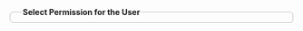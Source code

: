 <form asp-action="UserPermission_Button" asp-controller="User" method="post">
    <fieldset class="mt-2" style="border:1px solid #bfbebe;padding:5px 20px;border-radius:6px">
        <legend class="legend"><b>Select Permission for the User</b></legend>
        <div class="form" id="formContainer" style="display:none;">
            <div class="w-100 border" style="overflow:auto;height:250px;">
                <table class="table-hover table-responsive-sm" cellspacing="0" cellpadding="4" style="color:#333;width:100%;border-collapse:collapse;">
                    <tbody>
                        <tr style="color:White;background-color:#49477a;font-size:Smaller;font-weight:bold;">
                            <th align="left" scope="col">Form Name</th>
                            <th>Read</th>
                            <th>Create</th>
                            <th>Modify</th>
                            <th>Delete</th>
                            <th>All</th>
                        </tr>

                        @if (ViewBag.formList != null)
                        {
                            var formList = ViewBag.formList as List<AppFormDetail>;
                            int rowIndex = 0;

                            @foreach (var form in formList)
                            {
                                string bgColor = (rowIndex % 2 == 1 && rowIndex != 0) ? "#e3dff3" : "transparent";
                                <tr style="color:#333;background-color:@bgColor;font-size:Smaller;">
                                    <td>
                                        <span>@form.Description</span>
                                        <input type="hidden" name="FormPermissions[@rowIndex].FormId" value="@form.Id" />
                                    </td>
                                    <td><input type="checkbox" name="FormPermissions[@rowIndex].AllowRead" value="true"></td>
                                    <td><input type="checkbox" name="FormPermissions[@rowIndex].AllowWrite" value="true"></td>
                                    <td><input type="checkbox" name="FormPermissions[@rowIndex].AllowModify" value="true"></td>
                                    <td><input type="checkbox" name="FormPermissions[@rowIndex].AllowDelete" value="true"></td>
                                    <td><input type="checkbox" name="FormPermissions[@rowIndex].AllowAll" value="true"></td>
                                </tr>
                                rowIndex++;
                            }
                        }
                    </tbody>
                </table>
            </div>
            <div class="row m-0 justify-content-center mt-2">
                <input type="hidden" name="UserId" id="UserId" value="" />
                <input type="submit" value="Save" id="MainContent_btnSave" class="btn btn-primary btn-sm ">
            </div>
        </div>
    </fieldset>
</form>

[HttpPost]
public IActionResult UserPermission_Button(Guid UserId, List<AppUserFormPermission> FormPermissions)
{
    if (UserId == Guid.Empty || FormPermissions == null)
    {
        TempData["Error"] = "Invalid user or no permissions selected.";
        return RedirectToAction("UserPermission");
    }

    // Remove existing permissions for the user (optional, if needed)
    var existingPermissions = context.AppUserFormPermissions.Where(x => x.UserId == UserId).ToList();
    if (existingPermissions.Any())
    {
        context.AppUserFormPermissions.RemoveRange(existingPermissions);
    }

    // Add new permissions
    foreach (var permission in FormPermissions)
    {
        if (permission.AllowRead || permission.AllowWrite || permission.AllowModify || permission.AllowDelete || permission.AllowAll)
        {
            permission.UserId = UserId; // Assign the UserId
            permission.FormId = permission.FormId; // Ensure FormId is set

            context.AppUserFormPermissions.Add(permission);
        }
    }

    context.SaveChanges(); // Save changes to the database

    TempData["Success"] = "Permissions saved successfully.";
    return RedirectToAction("UserPermission");
}



i have this model 

    public partial class AppUserFormPermission
    {
        public Guid UserId { get; set; }
        public Guid FormId { get; set; }
        public bool AllowRead { get; set; }
        public bool AllowWrite { get; set; }
        public bool? AllowDelete { get; set; }
        public bool? AllowAll { get; set; }
        public bool? AllowModify { get; set; }
        public bool DownTime { get; set; }
    }


i have this viewside 

 <form asp-action="UserPermission_Button" asp-controller="User">
 <fieldset class="mt-2" style="border:1px solid #bfbebe;padding:5px 20px 5px 20px;border-radius:6px">
    
     <legend class="legend"><b>Select Permission for the User</b></legend>
     <div class="form" id="formContainer" style="display:none;">
     <div class="w-100 border" style="overflow:auto;height:250px;">
       

        
                 <table class="table-hover table-responsive-sm" cellspacing="0" cellpadding="4" id="MainContent_userPermissions" style="color:#333333;width:100%;border-collapse:collapse;">
                     <tbody>
                       
                         <tr style="color:White;background-color:#49477a;font-size:Smaller;font-weight:bold;">
                             <th align="left" scope="col">Form Name</th>
                             <th scope="col">&nbsp;</th>
                             <th scope="col">&nbsp;</th>
                             <th scope="col">&nbsp;</th>
                             <th scope="col">&nbsp;</th>
                             <th scope="col">&nbsp;</th>
                         </tr>

                         @if (ViewBag.formList != null)
                         {
                             var formList = ViewBag.formList as List<AppFormDetail>;
                             int rowIndex = 0;

                             @foreach (var form in formList)
                             {
                                 string bgColor = (rowIndex % 2 == 1 && rowIndex != 0) ? "#e3dff3" : "transparent";
                                 <tr style="color:#333333; background-color:@bgColor; font-size:Smaller;">
                                     <td>
                                         <span>@form.Description</span>
                                     </td>
                                     <td style="width:100px;">
                                         <input  type="checkbox" id="Read"><label class="control-label">&nbsp;Read</label>
                                     </td>
                                     <td style="width:100px;">
                                         <input  type="checkbox" id="Create"><label class="control-label">&nbsp;Create</label>
                                     </td>
                                     <td style="width:100px;">
                                         <input  type="checkbox" id="Modify"><label class="control-label">&nbsp;Modify</label>
                                     </td>
                                     <td style="width:100px;">
                                         <input  type="checkbox" id="Delete"><label class="control-label">&nbsp;Delete</label>
                                     </td>
                                     <td style="width:100px;">
                                         <input  type="checkbox" id="All"><label class="control-label">&nbsp;All</label>
                                     </td>
                                 </tr>
                                 rowIndex++;
                             }
                         }
                     </tbody>
                 </table>
        
     </div>
             <div class="row m-0 justify-content-center mt-2">
                 <input type="submit" value="Save" id="MainContent_btnSave" class="btn btn-primary btn-sm ">
             </div>
     </div>
        
     
 </fieldset>
 </form> 

and this is controller method 

 public IActionResult UserPermission()
 {

     var PnoEnameList = context1.AppEmployeeMasters
            .Select(x => new
            {
                Pno = x.Pno,
                Id = x.Id,
                Ename = x.Ename,
            })
            .ToList();
     ViewBag.PnoEnameList = PnoEnameList;

     var formList = context.AppFormDetails.Select(x =>new AppFormDetail
     {
         Id = x.Id,
         Description = x.Description
     }).OrderBy(x=>x.Description).ToList();
     ViewBag.formList = formList;


     return View();
 }
 [HttpPost]
 public IActionResult UserPermission_Button()
 {
     return View();
 }

in this i want to insert data based on checked checkbox ,
each form has There Id and Each user has there Id , both will insert in this which form is checked or which one 

public Guid UserId { get; set; }
        public Guid FormId { get; set; }
